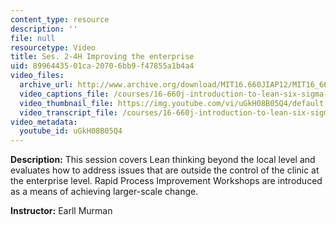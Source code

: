 ```yaml
---
content_type: resource
description: ''
file: null
resourcetype: Video
title: Ses. 2-4H Improving the enterprise
uid: 89964435-01ca-2070-6bb9-f47855a1b4a4
video_files:
  archive_url: http://www.archive.org/download/MIT16.660JIAP12/MIT16_660JIAP12_ses2-4_300k.mp4
  video_captions_file: /courses/16-660j-introduction-to-lean-six-sigma-methods-january-iap-2012/cf9eb11b5e5c5926a56654bd64e76fc7_uGkH08B05Q4.vtt
  video_thumbnail_file: https://img.youtube.com/vi/uGkH08B05Q4/default.jpg
  video_transcript_file: /courses/16-660j-introduction-to-lean-six-sigma-methods-january-iap-2012/5680f7c7d2f4049e2a1a160e16cb6681_uGkH08B05Q4.pdf
video_metadata:
  youtube_id: uGkH08B05Q4
---
```


**Description:** This session covers Lean thinking beyond the local level and evaluates how to address issues that are outside the control of the clinic at the enterprise level. Rapid Process Improvement Workshops are introduced as a means of achieving larger-scale change.

**Instructor:** Earll Murman